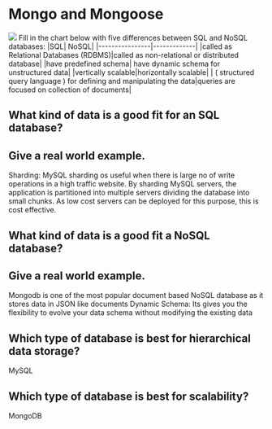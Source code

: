 # Mongo and Mongoose
![](https://vegibit.com/wp-content/uploads/2018/06/Mongoose-Crud-Tutorial.png)
Fill in the chart below with five differences between SQL and NoSQL databases:
|SQL|	NoSQL|
|----------------|-------------|
|called as Relational Databases (RDBMS)|called as non-relational or distributed database|
|have predefined schema| have dynamic schema for unstructured data|
|vertically scalable|horizontally scalable|
| ( structured query language ) for defining and manipulating the data|queries are focused on collection of documents|
 	 
 	 
 	 
 	 



## What kind of data is a good fit for an SQL database?
## Give a real world example.
Sharding: MySQL sharding os useful when there is large no of write operations in a high traffic website. By sharding MySQL servers, the application is partitioned into multiple servers dividing the database into small chunks. As low cost servers can be deployed for this purpose, this is cost effective.

## What kind of data is a good fit a NoSQL database?
## Give a real world example.
Mongodb is one of the most popular document based NoSQL database as it stores data in JSON like documents
Dynamic Schema: Its gives you the flexibility to evolve your data schema without modifying the existing data

## Which type of database is best for hierarchical data storage?
MySQL 
## Which type of database is best for scalability?
 MongoDB